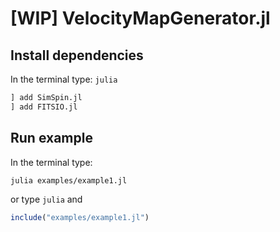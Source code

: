 # [WIP] VelocityMapGenerator.jl

## Install dependencies

In the terminal type: ``julia``

```julia
] add SimSpin.jl
] add FITSIO.jl
```

## Run example

In the terminal type: 
```bash
julia examples/example1.jl
```
or type ``julia`` and

```julia
include("examples/example1.jl")
```
